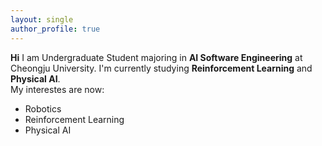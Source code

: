 ```yaml
---
layout: single
author_profile: true
---
```


**Hi**
I am Undergraduate Student majoring in **AI Software Engineering** at Cheongju University.
I'm currently studying **Reinforcement Learning** and **Physical AI**.   
My interestes are now:
- Robotics
- Reinforcement Learning
- Physical AI